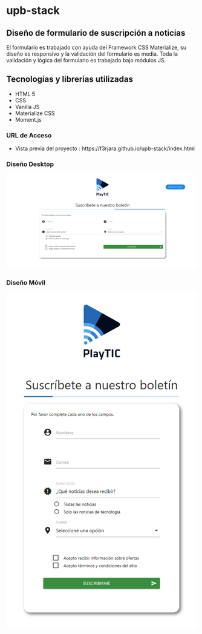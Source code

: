 # upb-stack
<h2>Diseño de formulario de suscripción a noticias</h2>

El formulario es trabajado con ayuda del Framework CSS Materialize, su diseño es responsivo y la validación del formulario es media. Toda la validación y lógica del formulario es trabajado bajo módulos JS.

<h2>Tecnologías y librerías utilizadas </h2>

<ul>
  <li>HTML 5 </li>
  <li>CSS </li>
  <li>Vanilla JS </li>
  <li>Materialize CSS</li>
  <li>Moment.js </li>
</ul>

<h3> URL de Acceso </h3>
  <ul>
    <li>Vista previa del proyecto : https://f3rjara.github.io/upb-stack/index.html </li>
  </ul>

<h3> Diseño Desktop</h3>

![Desktop](https://raw.githubusercontent.com/f3rjara/upb-stack/main/img/desktop.png)
    
  
 <h3> Diseño Móvil</h3>

![Desktop](https://raw.githubusercontent.com/f3rjara/upb-stack/main/img/mobil.png)     


